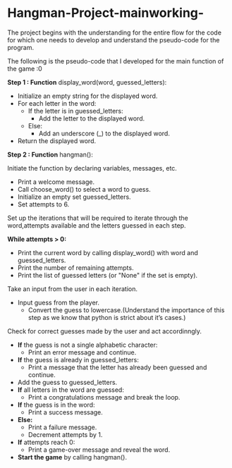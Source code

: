 # Hangman-Project-mainworking-
The project begins with the understanding for the entire flow for the code for which one needs to develop and understand the pseudo-code for the program.

The following is the pseudo-code that I developed for the main function of the game :0

**Step 1 : Function** display_word(word, guessed_letters):

- Initialize an empty string for the displayed word.
- For each letter in the word:
    - If the letter is in guessed_letters:
        - Add the letter to the displayed word.
    - Else:
        - Add an underscore (_) to the displayed word.
- Return the displayed word.

**Step 2 : Function** hangman():

Initiate the function by declaring variables, messages, etc.

- Print a welcome message.
- Call choose_word() to select a word to guess.
- Initialize an empty set guessed_letters.
- Set attempts to 6.

Set up the iterations that will be required to iterate through the word,attempts available and the letters guessed in each step.

**While attempts > 0:**

- Print the current word by calling display_word() with word and guessed_letters.
- Print the number of remaining attempts.
- Print the list of guessed letters (or "None" if the set is empty).

Take an input from the user in each iteration.

- Input guess from the player.
    - Convert the guess to lowercase.(Understand the importance of this step as we know that python is strict about it’s cases.)

Check for correct guesses made by the user and act accordinngly.

- **If** the guess is not a single alphabetic character:
    - Print an error message and continue.
- **If** the guess is already in guessed_letters:
    - Print a message that the letter has already been guessed and continue.
- Add the guess to guessed_letters.
- **If** all letters in the word are guessed:
    - Print a congratulations message and break the loop.
- **If** the guess is in the word:
    - Print a success message.
- **Else:**
    - Print a failure message.
    - Decrement attempts by 1.
- **If** attempts reach 0:
    - Print a game-over message and reveal the word.
- **Start the game** by calling hangman().
